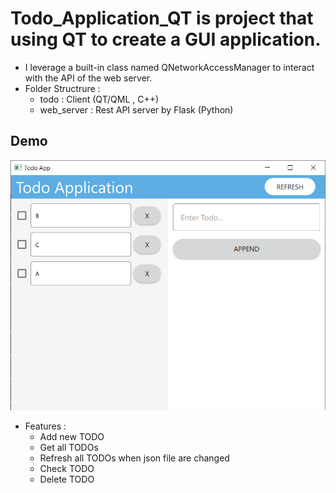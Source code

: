 # Todo_Application_QT is project that using QT to create a GUI application. 
  - I leverage a built-in class named QNetworkAccessManager to interact with the API of the web server.
  - Folder Structrure :
    - todo : Client (QT/QML , C++)
    - web_server : Rest API server by Flask (Python)
## Demo
![](demo.png)
  - Features :
    - Add new TODO
    - Get all TODOs
    - Refresh all TODOs when json file are changed
    - Check TODO
    - Delete TODO

